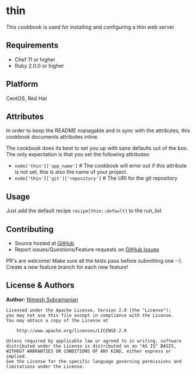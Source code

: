thin
=================

This cookbook is used for installing and configuring a thin web server


Requirements
------------
* Chef 11 or higher
* Ruby 2.0.0 or higher

Platform
---------
CentOS, Red Hat 

Attributes
----------
In order to keep the README managable and in sync with the attributes, this cookbook documents attributes inline. 

The cookbook does its best to set you up with sane defaults out of the box. The only expectation is that you set the following attributes:
* `node['thin']['app_name']` # The cookbook will error out if this attribute is not set, this is also the name of your project.
* `node['thin']['git']['repository']` # The URI for the git repository

Usage
-----
Just add the default recipe `recipe[thin::default]` to the run_list

Contributing
---------------
* Source hosted at [GitHub](https://github.com/nimeshsubramanian/thin)
* Report issues/Questions/Feature requests on [GitHub Issues](https://github.com/nimeshsubramanian/thin/issues)

PR's are welcome! Make sure all the tests pass before submitting one :-). Create a new feature branch for each new feature!

License & Authors
-----------------

**Author:** [Nimesh Subramanian](https://github.com/nimeshsubramanian)

```
Licensed under the Apache License, Version 2.0 (the "License");
you may not use this file except in compliance with the License.
You may obtain a copy of the License at

    http://www.apache.org/licenses/LICENSE-2.0

Unless required by applicable law or agreed to in writing, software
distributed under the License is distributed on an "AS IS" BASIS,
WITHOUT WARRANTIES OR CONDITIONS OF ANY KIND, either express or implied.
See the License for the specific language governing permissions and
limitations under the License.
```
